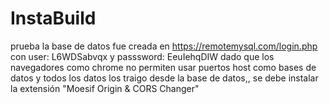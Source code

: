 # InstaBuild
prueba
la base de datos fue creada en https://remotemysql.com/login.php  con user: L6WDSabvqx y  passsword: EeuIehqDIW
dado que los navegadores como chrome no permiten usar puertos host como bases de datos y todos los datos los traigo desde la base de datos,, se debe instalar la extensión "Moesif Origin & CORS Changer" 
